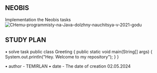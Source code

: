 ## NEOBIS
Implementation the Neobis tasks
![CHemu-programmisty-na-Java-dolzhny-nauchitsya-v-2021-godu](https://github.com/TemirlanZhuzukulov/neoFirstTask/assets/116574414/85474c65-0ac9-4e9f-94d8-b9af734a9cfc)
## STUDY PLAN
• solve task
public class Greeting {
  public static void main(String[] args) {
    System.out.println("Hey. Welcome to my repository");
  }
}

• author - TEMIRLAN
• date - The date of creation 02.05.2024
